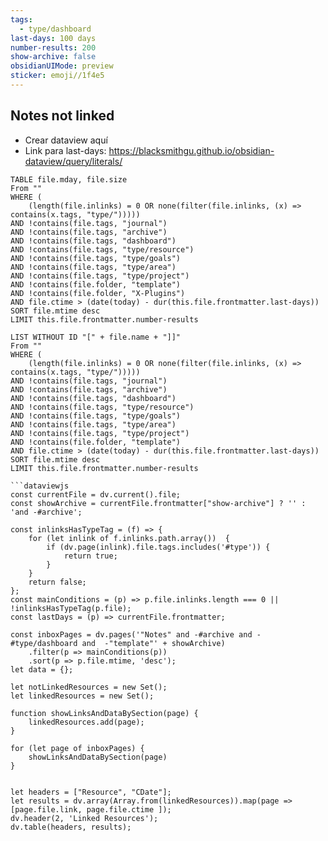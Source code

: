 ```yaml
---
tags:
  - type/dashboard
last-days: 100 days
number-results: 200
show-archive: false
obsidianUIMode: preview
sticker: emoji//1f4e5
---
```


## Notes not linked

* Crear dataview aquí
* Link para last-days: https://blacksmithgu.github.io/obsidian-dataview/query/literals/

```dataview
TABLE file.mday, file.size
From ""
WHERE (
	(length(file.inlinks) = 0 OR none(filter(file.inlinks, (x) => contains(x.tags, "type/")))))
AND !contains(file.tags, "journal")
AND !contains(file.tags, "archive")
AND !contains(file.tags, "dashboard")
AND !contains(file.tags, "type/resource")
AND !contains(file.tags, "type/goals")
AND !contains(file.tags, "type/area")
AND !contains(file.tags, "type/project")
AND !contains(file.folder, "template")
AND !contains(file.folder, "X-Plugins")
AND file.ctime > (date(today) - dur(this.file.frontmatter.last-days))
SORT file.mtime desc
LIMIT this.file.frontmatter.number-results
```


```dataview
LIST WITHOUT ID "[" + file.name + "]]"
From ""
WHERE (
	(length(file.inlinks) = 0 OR none(filter(file.inlinks, (x) => contains(x.tags, "type/")))))
AND !contains(file.tags, "journal")
AND !contains(file.tags, "archive")
AND !contains(file.tags, "dashboard")
AND !contains(file.tags, "type/resource")
AND !contains(file.tags, "type/goals")
AND !contains(file.tags, "type/area")
AND !contains(file.tags, "type/project")
AND !contains(file.folder, "template")
AND file.ctime > (date(today) - dur(this.file.frontmatter.last-days))
SORT file.mtime desc
LIMIT this.file.frontmatter.number-results
```

```
```dataviewjs
const currentFile = dv.current().file;
const showArchive = currentFile.frontmatter["show-archive"] ? '' : 'and -#archive';

const inlinksHasTypeTag = (f) => {
    for (let inlink of f.inlinks.path.array())  {
        if (dv.page(inlink).file.tags.includes('#type')) {
            return true;
        }
    }
    return false;
};
const mainConditions = (p) => p.file.inlinks.length === 0 || !inlinksHasTypeTag(p.file);
const lastDays = (p) => currentFile.frontmatter;

const inboxPages = dv.pages('"Notes" and -#archive and -#type/dashboard and  -"template"' + showArchive)
    .filter(p => mainConditions(p))
    .sort(p => p.file.mtime, 'desc');
let data = {};

let notLinkedResources = new Set();
let linkedResources = new Set();

function showLinksAndDataBySection(page) {
    linkedResources.add(page);
}

for (let page of inboxPages) {
	showLinksAndDataBySection(page)
}


let headers = ["Resource", "CDate"];
let results = dv.array(Array.from(linkedResources)).map(page => [page.file.link, page.file.ctime ]);
dv.header(2, 'Linked Resources');
dv.table(headers, results);
```
```
